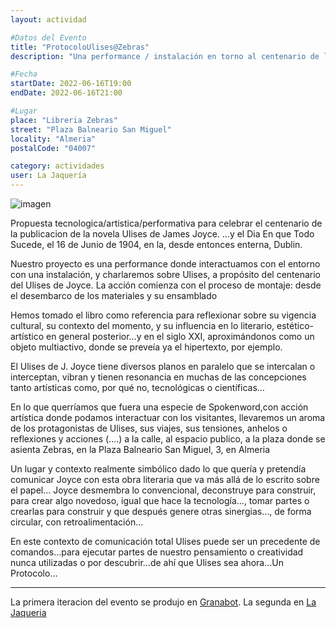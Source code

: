 ```yaml
---
layout: actividad

#Datos del Evento
title: "ProtocoloUlises@Zebras"
description: "Una performance / instalación en torno al centenario de la publicacion de Ulises de James Joyce"

#Fecha
startDate: 2022-06-16T19:00
endDate: 2022-06-16T21:00

#Lugar
place: "Libreria Zebras"
street: "Plaza Balneario San Miguel"
locality: "Almeria"
postalCode: "04007"

category: actividades
user: La Jaquería
---
```


![imagen](https://lajaqueria.org/recursos/aGenteUlises/cartel_bloomsday.jpg)


Propuesta tecnologica/artistica/performativa para celebrar el centenario de la publicacion de la novela Ulises de James Joyce. 
...y el Dia En que Todo Sucede, el 16 de Junio de 1904, en la, desde entonces enterna, Dublin.

Nuestro proyecto es una performance donde interactuamos con el entorno con una
instalación, y charlaremos sobre Ulises, a propósito del centenario del Ulises de Joyce.
La acción comienza con el proceso de montaje: desde el desembarco de los materiales y su ensamblado

Hemos tomado el libro como referencia para reflexionar sobre su vigencia cultural, su
contexto del momento, y su influencia en lo literario, estético-artístico en general
posterior…y en el siglo XXI, aproximándonos como un objeto multiactivo, donde se
preveía ya el hipertexto, por ejemplo.

El Ulises de J. Joyce tiene diversos planos en paralelo que se intercalan o
interceptan, vibran y tienen resonancia en muchas de las concepciones tanto artísticas
como, por qué no, tecnológicas o científicas…

En lo que querríamos que fuera una especie de Spokenword,con acción artística
donde podamos interactuar con los visitantes, llevaremos un aroma de los
protagonistas de Ulises, sus viajes, sus tensiones, anhelos o reflexiones y acciones
(....) a la calle, al espacio publico, a la plaza donde se asienta Zebras, en la
Plaza Balneario San Miguel, 3, en Almeria

Un lugar y contexto realmente simbólico dado lo que quería y pretendía comunicar
Joyce con esta obra literaria que va más allá de lo escrito sobre el papel… Joyce
desmembra lo convencional, deconstruye para construir, para crear algo novedoso,
igual que hace la tecnología…, tomar partes o crearlas para construir y que después
genere otras sinergias…, de forma circular, con retroalimentación…

En este contexto de comunicación total Ulises puede ser un precedente de
comandos…para ejecutar partes de nuestro pensamiento o creatividad nunca
utilizadas o por descubrir…de ahí que Ulises sea ahora…Un Protocolo…

---

La primera iteracion del evento se produjo en [Granabot](https://lajaqueria.org/actividades/2022/04/28/protocolo-ulises-granabot.html).
La segunda en [La Jaqueria](https://lajaqueria.org/actividades/2022/04/28/protocolo-ulises-granabot.html)
